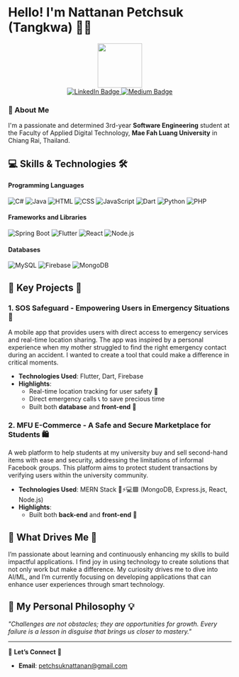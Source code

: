 # Hello! I'm **Nattanan Petchsuk** (Tangkwa) 👩‍💻

<div id="header" align="center">
  <img src="https://media.giphy.com/media/M9gbBd9nbDrOTu1Mqx/giphy.gif" width="100"/>
</div>

<div id="badges" align="center">
        <a href="https://www.linkedin.com/in/tang-kwa-a745a431a/" target="_blank">
            <img src="https://img.shields.io/badge/LinkedIn-blue?style=for-the-badge&logo=linkedin&logoColor=white" alt="LinkedIn Badge"/>
        </a>
        <a href="https://medium.com/@6531503026" target="_blank">
            <img src="https://img.shields.io/badge/Medium-black?style=for-the-badge&logo=medium&logoColor=white" alt="Medium Badge"/>
        </a>
    </div>

### 🌟 About Me

I'm a passionate and determined 3rd-year **Software Engineering** student at the Faculty of Applied Digital Technology, **Mae Fah Luang University** in Chiang Rai, Thailand. 

## 💻 Skills & Technologies 🛠️

#### Programming Languages

<p align="left">
  <img src="https://img.icons8.com/color/48/000000/c-sharp-logo.png" alt="C#" title="C#"/>
  <img src="https://img.icons8.com/color/48/000000/java-coffee-cup-logo.png" alt="Java" title="Java"/>
  <img src="https://img.icons8.com/color/48/000000/html-5.png" alt="HTML" title="HTML"/>
  <img src="https://img.icons8.com/color/48/000000/css3.png" alt="CSS" title="CSS"/>
  <img src="https://img.icons8.com/color/48/000000/javascript.png" alt="JavaScript" title="JavaScript"/>
  <img src="https://img.icons8.com/color/48/000000/dart.png" alt="Dart" title="Dart"/>
  <img src="https://img.icons8.com/color/48/000000/python.png" alt="Python" title="Python"/>
  <img src="https://img.icons8.com/officel/48/000000/php-logo.png" alt="PHP" title="PHP"/>
</p>

#### Frameworks and Libraries

<p align="left">
  <img src="https://img.icons8.com/color/48/000000/spring-logo.png" alt="Spring Boot" title="Spring Boot"/>
  <img src="https://img.icons8.com/color/48/000000/flutter.png" alt="Flutter" title="Flutter"/>
  <img src="https://img.icons8.com/color/48/000000/react-native.png" alt="React" title="React"/>
  <img src="https://img.icons8.com/color/48/000000/nodejs.png" alt="Node.js" title="Node.js"/>
</p>

#### Databases
<p align="left">
  <img src="https://img.icons8.com/color/48/000000/mysql-logo.png" alt="MySQL" title="MySQL"/>
  <img src="https://img.icons8.com/color/48/000000/firebase.png" alt="Firebase" title="Firebase"/>
  <img src="https://img.icons8.com/color/48/000000/mongodb.png" alt="MongoDB" title="MongoDB"/>
</p>

## 🚀 Key Projects 🌟

### 1. **SOS Safeguard** - Empowering Users in Emergency Situations 🚨
A mobile app that provides users with direct access to emergency services and real-time location sharing. The app was inspired by a personal experience when my mother struggled to find the right emergency contact during an accident. I wanted to create a tool that could make a difference in critical moments.

- **Technologies Used**: Flutter, Dart, Firebase
- **Highlights**: 
  - Real-time location tracking for user safety 📍
  - Direct emergency calls 📞 to save precious time
  - Built both **database** and **front-end**  💪

### 2. **MFU E-Commerce** - A Safe and Secure Marketplace for Students 🛍️
A web platform to help students at my university buy and sell second-hand items with ease and security, addressing the limitations of informal Facebook groups. This platform aims to protect student transactions by verifying users within the university community.

- **Technologies Used**: MERN Stack 🍃⚡💻🟩 (MongoDB, Express.js, React, Node.js)
- **Highlights**: 
  - Built both **back-end** and **front-end**  💪

## 🌱 What Drives Me 🚀
I’m passionate about learning and continuously enhancing my skills to build impactful applications. I find joy in using technology to create solutions that not only work but make a difference. My curiosity drives me to dive into AI/ML, and I’m currently focusing on developing applications that can enhance user experiences through smart technology.

## 📖 My Personal Philosophy 💡
*"Challenges are not obstacles; they are opportunities for growth. Every failure is a lesson in disguise that brings us closer to mastery."*

---

💬 **Let’s Connect** 🔗

- **Email**: [petchsuknattanan@gmail.com](mailto:petchsuknattanan@gmail.com)
<!--####- **Portfolio**:-->
